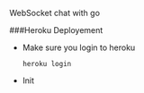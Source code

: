 
WebSocket chat with go

###Heroku Deployement

+ Make sure you login to heroku 
  
  `heroku login`


+ Init

